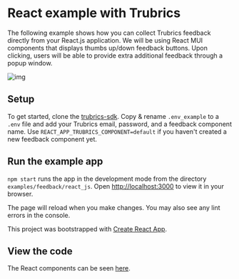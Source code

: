 # React example with Trubrics

The following example shows how you can collect Trubrics feedback directly from your React.js application. We will be using React MUI components that displays thumbs up/down feedback buttons. Upon clicking, users will be able to provide extra additional feedback through a popup window.

![img](../../../assets/react-example.png)

## Setup

To get started, clone the [trubrics-sdk](https://github.com/trubrics/trubrics-sdk). Copy & rename `.env_example` to a `.env` file and add your Trubrics email, password, and a feedback component name. Use `REACT_APP_TRUBRICS_COMPONENT=default` if you haven't created a new feedback component yet.

## Run the example app

`npm start` runs the app in the development mode from the directory `examples/feedback/react_js`. Open [http://localhost:3000](http://localhost:3000) to view it in your browser.

The page will reload when you make changes. You may also see any lint errors in the console.

This project was bootstrapped with [Create React App](https://github.com/facebook/create-react-app).


## View the code

The React components can be seen [here](https://github.com/trubrics/trubrics-sdk/blob/main/examples/feedback/react_js).
